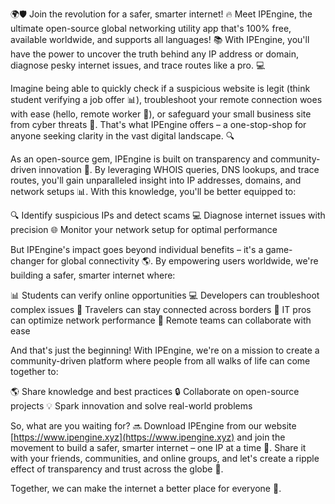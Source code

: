 🌍🛡️ Join the revolution for a safer, smarter internet! 🔥 Meet IPEngine, the ultimate open-source global networking utility app that's 100% free, available worldwide, and supports all languages! 📚 With IPEngine, you'll have the power to uncover the truth behind any IP address or domain, diagnose pesky internet issues, and trace routes like a pro. 💻

Imagine being able to quickly check if a suspicious website is legit (think student verifying a job offer 📊), troubleshoot your remote connection woes with ease (hello, remote worker 👋), or safeguard your small business site from cyber threats 🚫. That's what IPEngine offers – a one-stop-shop for anyone seeking clarity in the vast digital landscape. 🔍

As an open-source gem, IPEngine is built on transparency and community-driven innovation 💪. By leveraging WHOIS queries, DNS lookups, and trace routes, you'll gain unparalleled insight into IP addresses, domains, and network setups 📊. With this knowledge, you'll be better equipped to:

🔍 Identify suspicious IPs and detect scams
💻 Diagnose internet issues with precision
🌐 Monitor your network setup for optimal performance

But IPEngine's impact goes beyond individual benefits – it's a game-changer for global connectivity 🌎. By empowering users worldwide, we're building a safer, smarter internet where:

📊 Students can verify online opportunities
💻 Developers can troubleshoot complex issues
🛬 Travelers can stay connected across borders
💼 IT pros can optimize network performance
🤝 Remote teams can collaborate with ease

And that's just the beginning! With IPEngine, we're on a mission to create a community-driven platform where people from all walks of life can come together to:

🌎 Share knowledge and best practices
🔒 Collaborate on open-source projects
💡 Spark innovation and solve real-world problems

So, what are you waiting for? 🔜 Download IPEngine from our website [https://www.ipengine.xyz](https://www.ipengine.xyz) and join the movement to build a safer, smarter internet – one IP at a time 🚀. Share it with your friends, communities, and online groups, and let's create a ripple effect of transparency and trust across the globe 💪.

Together, we can make the internet a better place for everyone 🌟.